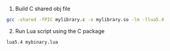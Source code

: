 1. Build C shared obj file
  ```sh
  gcc -shared -fPIC mylibrary.c -o mylibrary.so -lm -llua5.4
  ```

2. Run Lua script using the C package
  ```sh
  lua5.4 mybinary.lua
  ```
